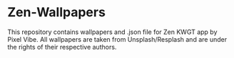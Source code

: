 # Zen-Wallpapers
This repository contains wallpapers and .json file for Zen KWGT app by Pixel Vibe.
All wallpapers are taken from Unsplash/Resplash and are under the rights of their respective authors.
